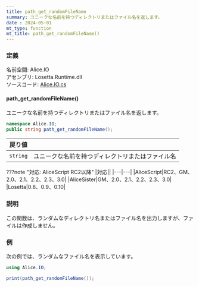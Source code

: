 ```yaml
---
title: path_get_randomFileName
summary: ユニークな名前を持つディレクトリまたはファイル名を返します。
date : 2024-05-01
mt_type: function
mt_title: path_get_randomFileName()
---
```


### 定義
名前空間: Alice.IO<br/>
アセンブリ: Losetta.Runtime.dll<br/>
ソースコード: [Alice.IO.cs](https://github.com/WSOFT-Project/Losetta/blob/master/Losetta.Runtime/Alice.IO.cs)

#### path_get_randomFileName()

ユニークな名前を持つディレクトリまたはファイル名を返します。

```cs title="AliceScript"
namespace Alice.IO;
public string path_get_randomFileName();
```

|戻り値| |
|-|-|
|`string`|ユニークな名前を持つディレクトリまたはファイル名|

???note "対応: AliceScript RC2以降"
    |対応||
    |---|---|
    |AliceScript|RC2、GM、2.0、2.1、2.2、2.3、3.0|
    |AliceSister|GM、2.0、2.1、2.2、2.3、3.0|
    |Losetta|0.8、0.9、0.10|

### 説明
この関数は、ランダムなディレクトリ名またはファイル名を出力しますが、ファイルは作成しません。

### 例
次の例では、ランダムなファイル名を表示しています。

```cs title="AliceScript"
using Alice.IO;

print(path_get_randomFileName());
```